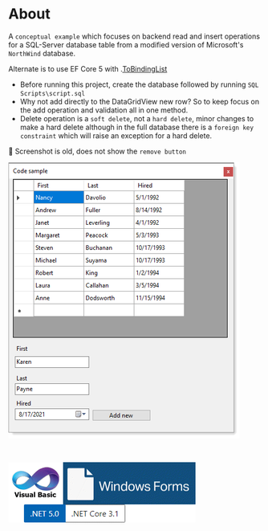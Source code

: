 ﻿# About

A `conceptual example` which focuses on backend read and insert operations for a SQL-Server database table from a modified version of Microsoft's `NorthWind` database.

Alternate is to use EF Core 5 with .[ToBindingList](https://docs.microsoft.com/en-us/dotnet/api/microsoft.entityframeworkcore.observablecollectionextensions.tobindinglist?view=efcore-5.0)

- Before running this project, create the database followed by running `SQL Scripts\script.sql`
- Why not add directly to the DataGridView new row? So to keep focus on the add operation and validation all in one method.
- Delete operation is a `soft delete`, not a `hard delete`, minor changes to make a hard delete although in the full database there is a `foreign key constraint` which will raise an exception for a hard delete. 

:triangular_flag_on_post: Screenshot is old, does not show the `remove button`

![img](assets/sqlOperations.png)

</br>



![img](assets/vbFormsCore.png)